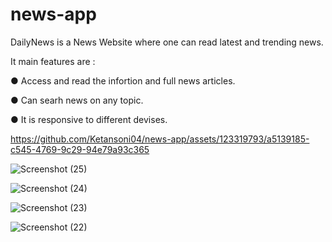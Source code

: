 # news-app 
DailyNews is a News Website where one can read latest  and trending news.

It main features are :

● Access and read the infortion and full news articles.

● Can searh news on any topic.

● It is responsive to different devises.

https://github.com/Ketansoni04/news-app/assets/123319793/a5139185-c545-4769-9c29-94e79a93c365

![Screenshot (25)](https://github.com/Ketansoni04/news-app/assets/123319793/357e6830-aaed-43f6-8bf9-7e2375f7393e)

![Screenshot (24)](https://github.com/Ketansoni04/news-app/assets/123319793/1895e420-c05c-4980-8f58-323da87b719a)

![Screenshot (23)](https://github.com/Ketansoni04/news-app/assets/123319793/c5d4a52b-645f-4af2-b002-c66eb3f1fb62)

![Screenshot (22)](https://github.com/Ketansoni04/news-app/assets/123319793/2af184cc-f978-48e0-b625-e226d1fc7c23)




